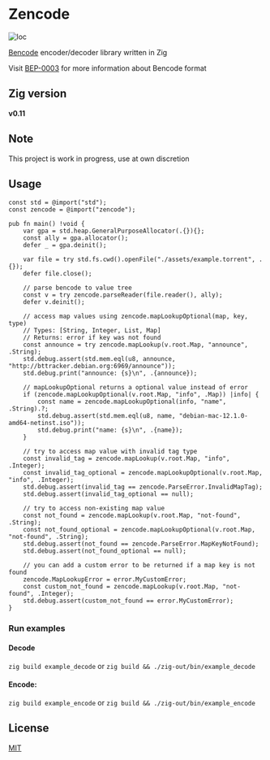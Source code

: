 # Zencode
![loc](https://sloc.xyz/github/mitander/zencode)

[Bencode](https://en.wikipedia.org/wiki/Bencode) encoder/decoder library written in Zig

Visit [BEP-0003](https://www.bittorrent.org/beps/bep_0003.html#bencoding) for more information about Bencode format

## Zig version
__v0.11__

## Note
This project is work in progress, use at own discretion

## Usage
```zig
const std = @import("std");
const zencode = @import("zencode");

pub fn main() !void {
    var gpa = std.heap.GeneralPurposeAllocator(.{}){};
    const ally = gpa.allocator();
    defer _ = gpa.deinit();

    var file = try std.fs.cwd().openFile("./assets/example.torrent", .{});
    defer file.close();

    // parse bencode to value tree
    const v = try zencode.parseReader(file.reader(), ally);
    defer v.deinit();

    // access map values using zencode.mapLookupOptional(map, key, type)
    // Types: [String, Integer, List, Map]
    // Returns: error if key was not found
    const announce = try zencode.mapLookup(v.root.Map, "announce", .String);
    std.debug.assert(std.mem.eql(u8, announce, "http://bttracker.debian.org:6969/announce"));
    std.debug.print("announce: {s}\n", .{announce});

    // mapLookupOptional returns a optional value instead of error
    if (zencode.mapLookupOptional(v.root.Map, "info", .Map)) |info| {
        const name = zencode.mapLookupOptional(info, "name", .String).?;
        std.debug.assert(std.mem.eql(u8, name, "debian-mac-12.1.0-amd64-netinst.iso"));
        std.debug.print("name: {s}\n", .{name});
    }

    // try to access map value with invalid tag type
    const invalid_tag = zencode.mapLookup(v.root.Map, "info", .Integer);
    const invalid_tag_optional = zencode.mapLookupOptional(v.root.Map, "info", .Integer);
    std.debug.assert(invalid_tag == zencode.ParseError.InvalidMapTag);
    std.debug.assert(invalid_tag_optional == null);

    // try to access non-existing map value
    const not_found = zencode.mapLookup(v.root.Map, "not-found", .String);
    const not_found_optional = zencode.mapLookupOptional(v.root.Map, "not-found", .String);
    std.debug.assert(not_found == zencode.ParseError.MapKeyNotFound);
    std.debug.assert(not_found_optional == null);

    // you can add a custom error to be returned if a map key is not found
    zencode.MapLookupError = error.MyCustomError;
    const custom_not_found = zencode.mapLookup(v.root.Map, "not-found", .Integer);
    std.debug.assert(custom_not_found == error.MyCustomError);
}
```

### Run examples
#### Decode
`zig build example_decode` or `zig build && ./zig-out/bin/example_decode`

#### Encode:
`zig build example_encode` or `zig build && ./zig-out/bin/example_encode`

## License
[MIT](/LICENSE)
